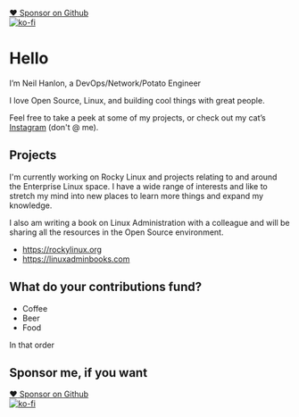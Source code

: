 [:heart: Sponsor on Github](https://github.com/sponsors/NeilHanlon)    
[![ko-fi](https://ko-fi.com/img/githubbutton_sm.svg)](https://ko-fi.com/F2F0FZ9CK)


# Hello

I’m Neil Hanlon, a DevOps/Network/Potato Engineer

I love Open Source, Linux, and building cool things with great people.

Feel free to take a peek at some of my projects, or check out my cat’s [Instagram](https://instagram.com/noellathekitty) (don't @ me).

## Projects

I'm currently working on Rocky Linux and projects relating to and around the Enterprise Linux space. I have a wide range of interests and like to stretch my mind into new places to learn more things and expand my knowledge.

I also am writing a book on Linux Administration with a colleague and will be sharing all the resources in the Open Source environment.

* https://rockylinux.org
* https://linuxadminbooks.com

## What do your contributions fund?

* Coffee
* Beer
* Food

In that order

## Sponsor me, if you want

[:heart: Sponsor on Github ](https://github.com/sponsors/NeilHanlon)    
[![ko-fi](https://ko-fi.com/img/githubbutton_sm.svg)](https://ko-fi.com/F2F0FZ9CK)
